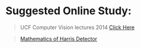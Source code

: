 # Suggested Online Study:

> UCF Computer Vision lectures 2014 [Click Here](https://youtube.com/playlist?list=PLd3hlSJsX_ImKP68wfKZJVIPTd8Ie5u-9)

> [Mathematics of Harris Detector](https://www.cc.gatech.edu/~afb/classes/CS4495-Fall2013/slides/CS4495-10-Features1.pdf)
